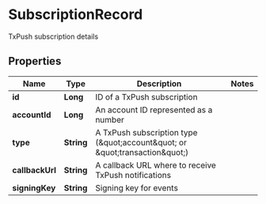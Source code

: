 

# SubscriptionRecord

TxPush subscription details

## Properties

| Name | Type | Description | Notes |
|------------ | ------------- | ------------- | -------------|
|**id** | **Long** | ID of a TxPush subscription |  |
|**accountId** | **Long** | An account ID represented as a number |  |
|**type** | **String** | A TxPush subscription type (\&quot;account\&quot; or \&quot;transaction\&quot;) |  |
|**callbackUrl** | **String** | A callback URL where to receive TxPush notifications |  |
|**signingKey** | **String** | Signing key for events |  |



